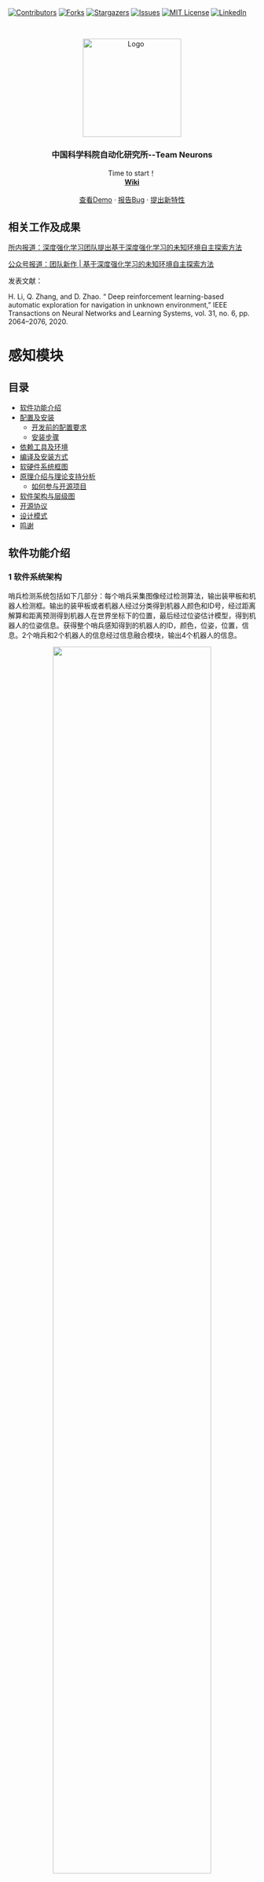 
﻿<!-- PROJECT SHIELDS -->

[![Contributors][contributors-shield]][contributors-url]
[![Forks][forks-shield]][forks-url]
[![Stargazers][stars-shield]][stars-url]
[![Issues][issues-shield]][issues-url]
[![MIT License][license-shield]][license-url]
[![LinkedIn][linkedin-shield]][linkedin-url]

<!-- PROJECT LOGO -->
<br />

<p align="center">
  <a href="https://github.com/DRL-CASIA/Perception/">
    <img src="images/logo.png" alt="Logo" width="200" height="200">
  </a>

  <h3 align="center">中国科学科院自动化研究所--Team Neurons</h3>
  <p align="center">
    Time to start！
    <br />
    <a href="https://github.com/DRL-CASIA/Perception"><strong>Wiki</strong></a>
    <br />
    <br />
    <a href="https://github.com/DRL-CASIA/Perception">查看Demo</a>
    ·
    <a href="https://github.com/DRL-CASIA/Perception/issues">报告Bug</a>
    ·
    <a href="https://github.com/DRL-CASIA/Perception/issues">提出新特性</a>
  </p>

</p>

## 相关工作及成果

[所内报道：深度强化学习团队提出基于深度强化学习的未知环境自主探索方法](http://www.ia.ac.cn/xwzx/kydt/202007/t20200728_5646953.html)

[公众号报道：团队新作 | 基于深度强化学习的未知环境自主探索方法](https://mp.weixin.qq.com/s/E68P5j2chxgenZOiCd0v6g)

发表文献：

 H. Li, Q. Zhang, and D. Zhao. “ Deep reinforcement learning-based automatic exploration for navigation in unknown environment,” IEEE Transactions on Neural Networks and Learning Systems, vol. 31, no. 6, pp. 2064–2076, 2020.  





# 感知模块 
## 目录

- [软件功能介绍](#软件功能介绍)
- [配置及安装](#配置及安装)
  - [开发前的配置要求](#开发前的配置要求)
  - [安装步骤](#安装步骤)
- [依赖工具及环境](#依赖工具及环境)
- [编译及安装方式](#编译及安装方式)
- [软硬件系统框图](#软硬件系统框图)
- [原理介绍与理论支持分析](#原理介绍与理论支持分析)
  - [如何参与开源项目](#如何参与开源项目)
- [软件架构与层级图](#软件架构与层级图)
- [开源协议](#开源协议)
- [设计模式](#设计模式)
- [鸣谢](#鸣谢)

## 软件功能介绍


### 1 软件系统架构

哨兵检测系统包括如下几部分：每个哨兵采集图像经过检测算法，输出装甲板和机器人检测框。输出的装甲板或者机器人经过分类得到机器人颜色和ID号，经过距离解算和距离预测得到机器人在世界坐标下的位置，最后经过位姿估计模型，得到机器人的位姿信息。获得整个哨兵感知得到的机器人的ID，颜色，位姿，位置，信息。2个哨兵和2个机器人的信息经过信息融合模块，输出4个机器人的信息。

<p align="center"><img src="https://github.com/DRL-CASIA/Perception/blob/master/images/yolo/snap01737..jpg" width="80%" align=middle />

### 2 Yolo 检测模型

- 模型介绍

<p align="center"><img src="images/yolo/snap01711..jpg" width="80%" align=center />
  
哨兵将采集到的图像输入到yolov3-boosting模型中后，该模型可以检测图像中的机器人和装甲板，输出其检测框对应的坐标位置，随后机器人的检测框将与其对应的装甲板检测框进行配对。

- 检测结果

 <p align="center"><img src="images/yolo/snap01717..jpg" width="55%" align=center />
 
表中的剪枝yolov3-boosting-1模型是进行1次残差模块剪枝1次卷积通道剪枝的结果；剪枝yolov3-boosting-2模型是进行了1次残差模块剪枝2次卷积通道剪枝的结果。

- 运行效果图

<p align="center"><img src="images/yolo/0820_00_00_21-00_00_34.gif" width="40%"/>    <img src="images/yolo/0820_test_5 00_00_21-00_00_34.gif" width="40%"/>

### 3 Robot分类

- 算法流程

<p align="center"><img src="images/robot/分类流程图.png" width="50%" align=center />

该模型以Yolo是否可以检测到装甲板为条件，将装甲板目标框信息或车体目标框信息输入到卷积分类网络中，实现了对红1车、红2车、蓝1车、蓝2车、灰1车以及灰2车的有效划分。

- 分类结果

<p align="center"><img src="images/robot/分类结果.png" width="50%" align=center />

- 运行效果图

<p align="center"><img src="images/robot/运行效果.gif" width="50%" align=center />


### 4 位置获取

#### 4.1 灯条检测及距离解算

- 算法流程

<p align="center"><img src="images/position/灯条检测流程.PNG" width="50%" align=center />

灯条识别采用传统图像处理的方法。输入为YOLO检测出的装甲板框或者车体框，输出为灯条对拟合外接矩形框的四个顶点坐标。

距离解算部分，首先通过相机标定得到两个哨兵相机的内参，并通过识别场地中的二维码四个顶点以及SolvePnP得到两个哨兵相机外参。最后通过灯条检测识别的灯条对四个顶点坐标以及SolvePnP解算出灯条对中心相对哨兵的位置，根据哨兵相机外参和灯条相对哨兵位置解算出灯条中心的世界坐标系下坐标并加补偿当做车体的位置信息。

- 解算结果

<p align="center"><img src="images/position/cal_error.PNG" width="50%" align=center />

将解算位置的测试结果分别在x轴和y轴排序后进行误差分析，图中label表示真值，cal_method表示解算方法输出的结果，cal_error表示解算的误差

#### 4.2 距离预测

- 算法流程

<p align="center"><img src="images/position/mlp结构.PNG" width="50%" align=center />

根据哨兵相机高度和俯仰角固定，以及平面假设，利用神经网络来拟合相机坐标系到世界坐标系的转换矩阵，模型为三层的MLP结构，将Yolo检测得到的机器人检测框映射为世界地图坐标。

- 预测结果

<p align="center"><img src="images/position/mlp_error.PNG" width="50%" align=center />

将预测位置的测试结果分别在x轴和y轴排序后进行误差分析，图中label表示真值，mlp_method表示模型输出的结果，mlp_error表示预测的误差

- 距离解算及距离预测效果图

<p align="center"><img src="images/position/mlp_效果.gif" width="50%" align=center />

#### 4.3 位置融合

解算方法：可以利用现有算法解算距离，劣势是目标太小，容易漏检和误检

预测方法：整体拟合较好，但有奇异值

针对两种方法的优劣性进行融合，我们选择在未产生奇异值时相信MLP方法，在产生奇异值时相信解算方法

- 融合结果
<p align="center"><img src="images/position/fuse_error.PNG" width="50%" align=center />

- 运行效果图
<p align="center"><img src="images/position/fuse效果.gif" width="50%" align=center />

### 5 姿态估计

- 算法流程

<p align="center"><img src="images/pose/位姿流程图.png" width="50%" align=center />

该模型由左、右两侧哨兵视角的角度分类网络构成。以左侧哨兵视角为例，将哨兵视角下的车体目标框信息及其在世界坐标系下的（x,y）坐标输入到卷积角度分类模型中，有效地实现了角度分类。

- 位姿结果

<p align="center"><img src="images/pose/位姿结果.png" width="50%" align=center />

上图给出了位姿估计网络模型在左、右哨兵视角下的角度分类准确率。通过图示可以得出，通过将世界坐标系下的角度转换为相机坐标系下的角度，位姿估计模型有效地实现了角度的8分类。

- 运行效果图

<p align="center"><img src="images/pose/运行效果.gif" width="50%" align=center />
  
### 6 软件效果展示

检测结果如下，检测到车辆，颜色标号，位置，角度：

<p align="center"><img src="images/pose/9f74536f81bb33ecfad83b50297a37b4 00_00_00-00_00_30.gif" width="50%" align=center />

### 7 基于卡尔曼的多传感器融合
- 算法流程

<p align="center"><img src="images/kalman/流程.PNG" width="50%" align=center />
  
定位模块有多个输入来源，包括两个己方机器人的雷达传感器和两个哨兵的相机传感器，我们通过卡尔曼滤波来对传感器数据进行融合。

- 融合结果

<p align="center"><img src="images/kalman/error.png" width="50%" align=center />
  
实验证明这种方法能有效的在含有噪声的多种传感器数据中拟合真实值

### 8 公布数据集
以上所有结果均在公布数据集上训练和测试，请点击[链接](https://pan.baidu.com/s/14o_p44uMYHcNfe80j9vjxg)下载，提取码为**fd4x**。

### 9 各模块运行速度
以上所有实验均在xxx设备上进行测试，整个代码运行时间为xx，每个模块运行时间如下：


### 配置及安装
###### 开发前的配置要求

1. xxxxx x.x.x
2. xxxxx x.x.x

###### **安装步骤**

1. Get a free API Key at [https://example.com](https://example.com)
2. Clone the repo

```sh
git clone https://github.com/DRL-CASIA/Perception.git
```

### 文件目录说明

```
filetree 
|— 6_car_fengzhuang
|                 |— data        #基于车体分类模型参数
|                 |— classification_car.py   #基于车体分类函数封装
|                 |— LeNet_car.py         #基于车体分类模型定义
|— 8_classification_camera_fengzhuang
|                 |— data        #基于车体角度回归模型参数
|                 |— classification_angle_camera.py   #基于车体角度回归函数封装
|                 |— LeNet_angle.py         #基于车体角度回归模型定义
|
|— armor_6_fengzhuang
|                 |— data        #基于装甲板分类模型参数
|                 |— classification.py   #基于装甲板分类函数封装
|                 |— LeNet.py         #基于装甲板分类模型定义
|
|— cfg                             #yolo以及位置预测模型参数文件夹
|— utils                            #辅助函数，用于读取yolo配置文件
|— video_footage                    #测试视频及图片文件夹
|— armor_detect.py                  #基于车体框灯条检测算法
|— armor_detect_with_yolo_withlightbox_v3.py    #主函数
|— armor_detect_with_yolo_withlightbox_v4.py    #主函数并行版本
|— armor_detect_withlightbox.py       #基于装甲板灯条检测算法
|— dog-cycle-car.jpg                 #yolo测试图
|— models_nolambda_focallossw.py     #根据配置文件定义yolov3模型结构，读取权重
|— position_predict.py                #基于车体框位置预测以及位置融合算法
|— preprocess.py                    #图像处理，resize等  
|— yolo_detect_v2.py                 #yolo算法


```





### 软件效果展示 



### 依赖工具及环境

暂无

### 编译及安装方式

- [xxxxxxx](https://getbootstrap.com)
- [xxxxxxx](https://jquery.com)
- [xxxxxxx](https://laravel.com)

### 软硬件系统框图



#### 原理介绍与理论支持分析

贡献使开源社区成为一个学习、激励和创造的绝佳场所。你所作的任何贡献都是**非常感谢**的。


1. Fork the Project
2. Create your Feature Branch (`git checkout -b feature/AmazingFeature`)
3. Commit your Changes (`git commit -m 'Add some AmazingFeature'`)
4. Push to the Branch (`git push origin feature/AmazingFeature`)
5. Open a Pull Request



### 软件架构与层级图

该项目使用Git进行版本管理。您可以在repository参看当前可用版本。

### 开源协议

该项目签署了MIT 授权许可，详情请参阅 [LICENSE.txt](https://github.com/DRL-CASIA/Perception/blob/master/LICENSE.txt)

### 设计模式

### 鸣谢


<!-- - [GitHub Emoji Cheat Sheet](https://www.webpagefx.com/tools/emoji-cheat-sheet)
- [Img Shields](https://shields.io)
- [Choose an Open Source License](https://choosealicense.com)
- [GitHub Pages](https://pages.github.com)
- [Animate.css](https://daneden.github.io/animate.css)
- [xxxxxxxxxxxxxx](https://connoratherton.com/loaders) -->

<!-- links -->
[your-project-path]:DRL-CASIA/Perception
[contributors-shield]: https://img.shields.io/github/contributors/DRL-CASIA/Perception.svg?style=flat-square
[contributors-url]: https://github.com/DRL-CASIA/Perception/graphs/contributors
[forks-shield]: https://img.shields.io/github/forks/DRL-CASIA/Perception.svg?style=flat-square
[forks-url]: https://github.com/DRL-CASIA/Perception/network/members
[stars-shield]: https://img.shields.io/github/stars/DRL-CASIA/Perception.svg?style=flat-square
[stars-url]: https://github.com/DRL-CASIA/Perception/stargazers
[issues-shield]: https://img.shields.io/github/issues/DRL-CASIA/Perception.svg?style=flat-square
[issues-url]: https://img.shields.io/github/issues/DRL-CASIA/Perception.svg
[license-shield]: https://img.shields.io/github/license/DRL-CASIA/Perception.svg?style=flat-square
[license-url]: https://github.com/DRL-CASIA/Perception/blob/master/LICENSE
[linkedin-shield]: https://img.shields.io/badge/-LinkedIn-black.svg?style=flat-square&logo=linkedin&colorB=555
[linkedin-url]: https://linkedin.com/in/zhentaotang

